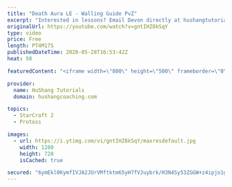 ```yaml
---
title: "Death Aura LE - Walling Guide PvZ"
excerpt: "Interested in lessons? Email Devon directly at hushangtutorials@outlook.com ------------------------------------------------------------------------------------------------------- Want to support HuShang Tutorials directly? Patreon is a website where you can contribute a monthly donation that will help"
originalUrl: https://youtube.com/watch?v=gntIHZ8kSqY
type: video
price: Free
length: PT4M17S
publishedDateTime: 2020-05-28T16:53:42Z
heat: 50

featuredContent: "<iframe width=\"800\" height=\"500\" frameborder=\"0\" src=\"https://www.youtube.com/embed/gntIHZ8kSqY\" allow=\"accelerometer; autoplay; encrypted-media; gyroscope; picture-in-picture\" allowfullscreen></iframe>"

provider:
  name: HuShang Tutorials
  domain: hushangcoaching.com

topics:
  - StarCraft 2
  - Protoss

images:
  - url: https://i.ytimg.com/vi/gntIHZ8kSqY/maxresdefault.jpg
    width: 1280
    height: 720
    isCached: true

secured: "6ymEkl0KymfIVJA2JUrVMftktm65yH7fVJuybrk/H3N4Sy53ZGGW+z4ipjo1gbJoPv/OBfzG9QmBuAc+OZWba8XYdKmlHs6FDgGJnzXYF5suYlFDVmIkJLUvNdPY/jqFZ03yoaCwSaPrLNValUPRqxDtfvI/0FBtEQ0vTuGgqU65sVnAqnUh9uaScsRy7V5eUbkDSdDUmEGSkij4RrM+n5GxxwbklKefU4LLsKy7JPdZs6TwHBBl8Cuohd1uTXd63meVZBXfxGzQlR5IHk4t07Q5zS0yx9LCdjJApEQ0qO4OkVHQUITLeCanGvpWQjGHBSozGDq+yyxNDXC75/a5O7zuXwxVEoHfoCkVhr50Wk+L7CuITkkWZVuBcZJM4/V7XKTAtF8xyZOJdjM/gqGXxOzpgiiZt3iHJ2WMoJWlxEo=;egXrh2gsBf8verZfyXnTeg=="
---
```


